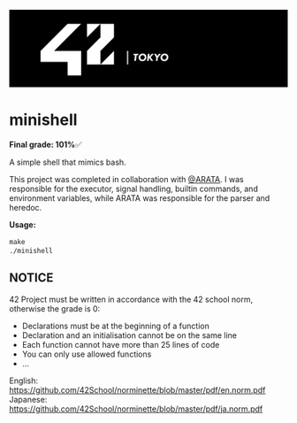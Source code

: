 ![](https://github.com/Sur1ive/42tokyo_piscine/blob/master/42.png)
# minishell
**Final grade: 101%**:white_check_mark:</br>

A simple shell that mimics bash. 

This project was completed in collaboration with [@ARATA](https://github.com/N-Art157). I was responsible for the executor, signal handling, builtin commands, and environment variables, while ARATA was responsible for the parser and heredoc.

**Usage:**
```
make
./minishell
```

## NOTICE 
42 Project must be written in accordance with the 42 school norm, otherwise the grade is 0:
- Declarations must be at the beginning of a function
- Declaration and an initialisation cannot be on the same line
- Each function cannot have more than 25 lines of code
- You can only use allowed functions
- ...

English: https://github.com/42School/norminette/blob/master/pdf/en.norm.pdf <br />
Japanese: https://github.com/42School/norminette/blob/master/pdf/ja.norm.pdf
